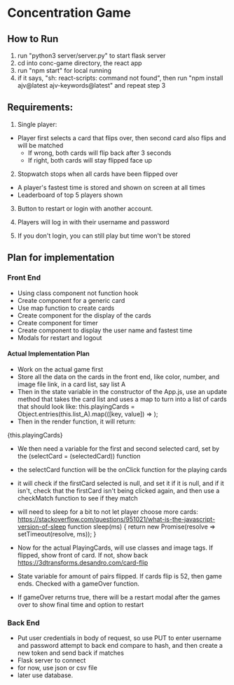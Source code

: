 # Concentration Game

## How to Run
1. run "python3 server/server.py" to start flask server
2. cd into conc-game directory, the react app
3. run "npm start" for local running
4. if it says, "sh: react-scripts: command not found", then run "npm install ajv@latest ajv-keywords@latest" and repeat step 3

## Requirements:
1. Single player:
- Player first selects a card that flips over, then second card also flips and will be matched
    - If wrong, both cards will flip back after 3 seconds
    - If right, both cards will stay flipped face up

2. Stopwatch stops when all cards have been flipped over
- A player's fastest time is stored and shown on screen at all times
- Leaderboard of top 5 players shown

3. Button to restart or login with another account.

4. Players will log in with their username and password

5. If you don't login, you can still play but time won't be stored

## Plan for implementation

### Front End
- Using class component not function hook
- Create component for a generic card
- Use map function to create cards
- Create component for the display of the cards
- Create component for timer
- Create component to display the user name and fastest time
- Modals for restart and logout

#### Actual Implementation Plan
- Work on the actual game first
- Store all the data on the cards in the front end, like color, number, and image file link, in a card list, say list A
- Then in the state variable in the constructor of the App.js, use an update method that takes the card list and  uses a map to turn into a list of cards that should look like:
this.playingCards = Object.entries(this.list_A).map(([key, value]) =>
      <Col>
        <PlayingCard card = {value}><PlayingCard>
      </Col>
    );
- Then in the render function, it will return:
<Container>
        <Row xs="1" sm="1" md="2" lg="4">
          {this.playingCards}
        </Row>
</Container>

- We then need a variable for the first and second selected card, set by the (selectCard = (selectedCard)) function
- the selectCard function will be the onClick function for the playing cards
- it will check if the firstCard selected is null, and set it if it is null, and if it isn't, check that the firstCard isn't being clicked again, and then use a checkMatch function to see if they match
- will need to sleep for a bit to not let player choose more cards:
https://stackoverflow.com/questions/951021/what-is-the-javascript-version-of-sleep
function sleep(ms) {
    return new Promise(resolve => setTimeout(resolve, ms));
}

- Now for the actual PlayingCards, will use classes and image tags. If flipped, show front of card. If not, show back
https://3dtransforms.desandro.com/card-flip 

- State variable for amount of pairs flipped. If cards flip is 52, then game ends. Checked with a gameOver function.

- If gameOver returns true, there will be a restart modal after the games over to show final time and option to restart



### Back End
- Put user credentials in body of request, so use PUT to enter username and password attempt to back end compare to hash, and then create a new token and send back if matches
- Flask server to connect
- for now, use json or csv file
- later use database.



